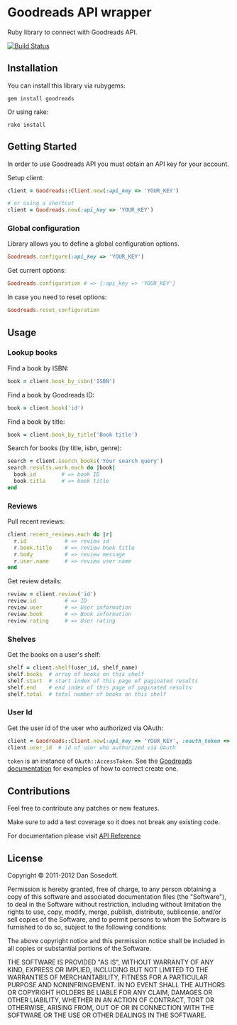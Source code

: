 # Goodreads API wrapper

Ruby library to connect with Goodreads API.

[![Build Status](https://secure.travis-ci.org/sosedoff/goodreads.png)](http://travis-ci.org/sosedoff/goodreads)

## Installation

You can install this library via rubygems:

```
gem install goodreads
```

Or using rake:

```
rake install
```

## Getting Started

In order to use Goodreads API you must obtain an API key for your account.

Setup client:

```ruby
client = Goodreads::Client.new(:api_key => 'YOUR_KEY')

# or using a shortcut
client = Goodreads.new(:api_key => 'YOUR_KEY')
```

### Global configuration

Library allows you to define a global configuration options.

```ruby
Goodreads.configure(:api_key => 'YOUR_KEY')
```

Get current options:

```ruby
Goodreads.configuration # => {:api_key => 'YOUR_KEY'}
```

In case you need to reset options:

```ruby
Goodreads.reset_configuration
```

## Usage

### Lookup books

Find a book by ISBN:

```ruby
book = client.book_by_isbn('ISBN')
```
  
Find a book by Goodreads ID:

```ruby
book = client.book('id')
```
  
Find a book by title:

```ruby
book = client.book_by_title('Book title')
```
  
Search for books (by title, isbn, genre):

```ruby
search = client.search_books('Your search query')
search.results.work.each do |book|
  book.id        # => book ID
  book.title     # => book title
end
```

### Reviews

Pull recent reviews:

```ruby
client.recent_reviews.each do |r|
  r.id            # => review id
  r.book.title    # => review book title
  r.body          # => review message
  r.user.name     # => review user name
end
```
  
Get review details:

```ruby
review = client.review('id')
review.id         # => ID
review.user       # => User information
review.book       # => Book information
review.rating     # => User rating
```

### Shelves

Get the books on a user's shelf:

```ruby
shelf = client.shelf(user_id, shelf_name)
shelf.books  # array of books on this shelf
shelf.start  # start index of this page of paginated results
shelf.end    # end index of this page of paginated results
shelf.total  # total number of books on this shelf
```

### User Id

Get the user id of the user who authorized via OAuth:

```ruby
client = Goodreads::Client.new(:api_key => 'YOUR_KEY', :oauth_token => token)
client.user_id  # id of user who authorized via OAuth
```

`token` is an instance of `OAuth::AccessToken`. See the [Goodreads documentation](http://www.goodreads.com/api/oauth_example) for examples of how to correct create one.

## Contributions

Feel free to contribute any patches or new features.

Make sure to add a test coverage so it does not break any existing code.

For documentation please visit [API Reference](http://www.goodreads.com/api)

## License

Copyright &copy; 2011-2012 Dan Sosedoff.

Permission is hereby granted, free of charge, to any person obtaining a copy of this software and associated documentation files (the "Software"), to deal in the Software without restriction, including without limitation the rights to use, copy, modify, merge, publish, distribute, sublicense, and/or sell copies of the Software, and to permit persons to whom the Software is furnished to do so, subject to the following conditions:

The above copyright notice and this permission notice shall be included in all copies or substantial portions of the Software.

THE SOFTWARE IS PROVIDED "AS IS", WITHOUT WARRANTY OF ANY KIND, EXPRESS OR IMPLIED, INCLUDING BUT NOT LIMITED TO THE WARRANTIES OF MERCHANTABILITY, FITNESS FOR A PARTICULAR PURPOSE AND NONINFRINGEMENT. IN NO EVENT SHALL THE AUTHORS OR COPYRIGHT HOLDERS BE LIABLE FOR ANY CLAIM, DAMAGES OR OTHER LIABILITY, WHETHER IN AN ACTION OF CONTRACT, TORT OR OTHERWISE, ARISING FROM, OUT OF OR IN CONNECTION WITH THE SOFTWARE OR THE USE OR OTHER DEALINGS IN THE SOFTWARE.